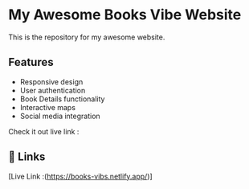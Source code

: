 
# My Awesome Books Vibe Website

This is the repository for my awesome website. 

## Features

- Responsive design
- User authentication
- Book Details functionality
- Interactive maps
- Social media integration

Check it out live link :

## 🔗 Links
[Live Link :(https://books-vibs.netlify.app/)]
